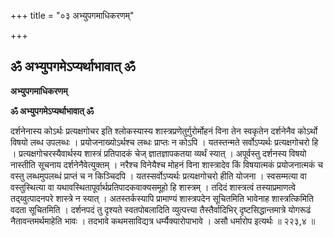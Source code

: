 +++
title = "०३ अभ्युपगमाधिकरणम्"

+++


## ॐ अभ्युपगमेऽप्यर्थाभावात् ॐ

**अभ्युपगमाधिकरणम्**

**ॐ अभ्युपगमेऽप्यर्थाभावात् ॐ**

दर्शनेनास्य कोऽर्थः प्रत्यक्षगोचर इति श्लोकस्यास्य शास्त्रप्रणेतुर्गुरोर्मोहनं विना तेन स्वकृतेन दर्शनेनैव कोऽर्थो विषयो लब्ध उपलब्धः । प्रयोजनाख्योऽर्थश्च लब्धः प्राप्तः न कोऽपि । यतस्तन्मते सर्वोऽप्यर्थः प्रत्यक्षगोचरो हि । प्रत्यक्षगोचरस्यैवार्थस्य शास्त्रं प्रतिपादकं चेज् ज्ञातज्ञापकतया व्यर्थं स्यात् । अपूर्वस्तु दर्शनस्य विषयो नास्तीति सूचनाय दर्शनेनैवेत्युक्तम् । नरैश्च विनेयैश्च मोहनं विना शास्त्रादेव किं विषयात्मकं प्रयोजनात्मकं च वस्तु लब्धमुपलब्धं प्राप्तं च न किञ्चिदपि । यतस्सर्वोऽप्यर्थः प्रत्यक्षगोचरो हीति योजना । स्वसम्मत्या वा वस्तुस्थित्या वा यथावस्थितापूर्वार्थप्रतिपादकवाक्यसमूहो हि शास्त्रम् । तदिदं शास्त्रत्वं तस्याप्रमाणत्वे तद्य्वुत्पादनपरे शास्त्रे न स्यात् । अतस्तर्कस्यापि प्रामाण्यं शास्त्रपदेन सूचितमिति भावेनाह शास्त्रत्किमिति वदता सूचितमिति । दर्शनपदं तु दृश्यते स्वतपोबलादिति व्युत्पत्त्या तैस्तैर्वादिभिर् दृष्टसिद्धान्तमात्रे योगरूढं नैतावन्तमर्थमाहेति भावः । तदभावे कथमसाविद्यत्र धर्म्यैक्यारोपाभावे । असौ धर्मारोप इत्यर्थः ॥ २२३,४ ॥

